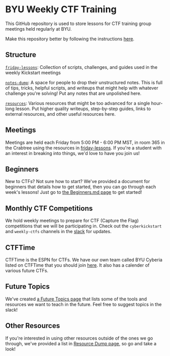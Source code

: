 # BYU Weekly CTF Training
This GitHub repository is used to store lessons for CTF training group meetings held regularly at BYU.

Make this repository better by following the instructions [here](./How-to-add-to-this-repository.md).

## Structure
[`friday-lessons`](./friday-lessons/): Collection of scripts, challenges, and guides used in the weekly Kickstart meetings 

[`notes-dump`](./notes-dump/): A space for people to drop their unstructured notes. This is full of tips, tricks, helpful scripts, and writeups that might help with whatever challenge you're solving! Put any notes that are unpolished here.

[`resources`](./resources/): Various resources that might be too advanced for a single hour-long lesson. Put higher quality writeups, step-by-step guides, links to external resources, and other useful resources here.

## Meetings
Meetings are held each Friday from 5:00 PM - 6:00 PM MST, in room 365 in the Crabtree using the resources in [friday-lessons](./friday-lessons/). If you're a student with an interest in breaking into things, we'd love to have you join us!

## Beginners
New to CTFs? Not sure how to start? We've provided a document for beginners that details how to get started, then you can go through each week's lessons! Just go to [the Beginners.md page](friday-lessons/Beginners.md) to get started!

## Monthly CTF Competitions
We hold weekly meetings to prepare for CTF (Capture the Flag) competitions that we will be participating in. Check out the `cyberkickstart` and `weekly-ctfs` channels in the [slack](byuitc.slack.com) for updates.

## CTFTime
CTFTime is the ESPN for CTFs. We have our own team called BYU Cyberia listed on CTFTime that you should join [here](https://ctftime.org/team/155711). It also has a calender of various future CTFs.

## Future Topics
We've created [a Future Topics page](friday-lessons/Future_Topics.md) that lists some of the tools and resources we want to teach in the future. Feel free to suggest topics in the slack!

## Other Resources
If you're interested in using other resources outside of the ones we go through, we've provided a list in [Resource Dump page](friday-lessons/Resource%20Dump.md), so go and take a look! 
